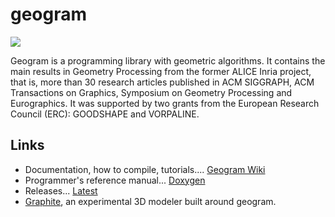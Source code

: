 # geogram

![](https://github.com/BrunoLevy/geogram/wiki/geogram_banner.gif)

Geogram is a programming library with geometric algorithms.
It contains the main results in Geometry Processing from the former
ALICE Inria project, that is, more than 30 research articles published
in ACM SIGGRAPH, ACM Transactions on Graphics, Symposium on Geometry 
Processing and Eurographics. It was supported by two grants from the
European Research Council (ERC): GOODSHAPE and VORPALINE.

Links
-----
  - Documentation, how to compile, tutorials.... [Geogram Wiki](https://github.com/BrunoLevy/geogram/wiki)
  - Programmer's reference manual... [Doxygen](https://brunolevy.github.io/geogram/)  
  - Releases... [Latest](https://brunolevy.github.io/geogram/Releases/)
  - [Graphite](https://github.com/BrunoLevy/GraphiteThree), an experimental 3D modeler built around geogram.
